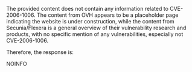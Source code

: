 The provided content does not contain any information related to CVE-2006-1006. The content from OVH appears to be a placeholder page indicating the website is under construction, while the content from Secunia/Flexera is a general overview of their vulnerability research and products, with no specific mention of any vulnerabilities, especially not CVE-2006-1006.

Therefore, the response is:

NOINFO